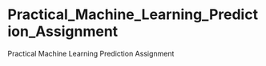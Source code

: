 # Practical_Machine_Learning_Prediction_Assignment
Practical Machine Learning Prediction Assignment

